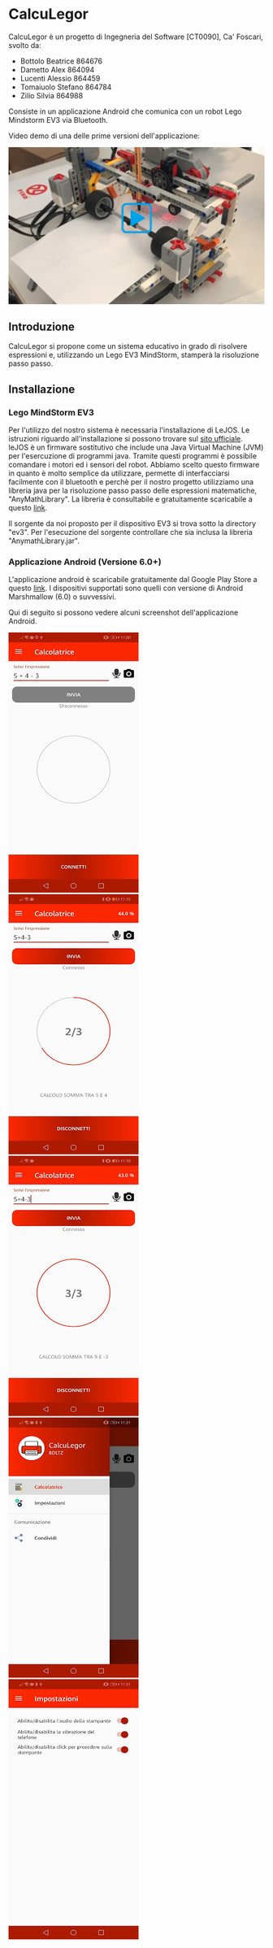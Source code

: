 # CalcuLegor
CalcuLegor è un progetto di Ingegneria del Software [CT0090], Ca' Foscari, svolto da:
- Bottolo Beatrice 864676
- Dametto Alex 864094
- Lucenti Alessio 864459
- Tomaiuolo Stefano 864784
- Zilio Silvia 864988

Consiste in un applicazione Android che comunica con un robot Lego Mindstorm EV3 via Bluetooth.

Video demo di una delle prime versioni dell'applicazione:

[![DEMO](./attachments/thumb-video.png)](./attachments/demo.mp4)

## Introduzione

CalcuLegor si propone come un sistema educativo in grado di risolvere espressioni e, utilizzando un Lego EV3 MindStorm, stamperà la risoluzione passo passo.

## Installazione
### Lego MindStorm EV3

Per l'utilizzo del nostro sistema è necessaria l'installazione di LeJOS. Le istruzioni riguardo all'installazione si possono trovare sul [sito ufficiale](http://www.lejos.org/).
leJOS è un firmware sostitutivo che include una Java Virtual Machine (JVM) per l'esercuzione di programmi java. Tramite questi programmi è possibile comandare i motori ed i sensori del robot.
Abbiamo scelto questo firmware in quanto è molto semplice da utilizzare, permette di interfacciarsi facilmente con il bluetooth e perchè per il nostro progetto utilizziamo una libreria java per la risoluzione passo passo delle espressioni matematiche, "AnyMathLibrary".
La libreria è consultabile e gratuitamente scaricabile a questo [link](https://github.com/DaMeX97/AnyMathLibrary).

Il sorgente da noi proposto per il dispositivo EV3 si trova sotto la directory "ev3". Per l'esecuzione del sorgente controllare che sia inclusa la libreria "AnymathLibrary.jar".

### Applicazione Android (Versione 6.0+)

L'applicazione android è scaricabile gratuitamente dal Google Play Store a questo [link](https://play.google.com/store/apps/details?id=com.bdltz.calculegor&hl=it). I dispositivi supportati sono quelli con versione di Android Marshmallow (6.0) o suvvessivi.

Qui di seguito si possono vedere alcuni screenshot dell'applicazione Android.

![Screen1](./attachments/01.jpg "01")
![Screen2](./attachments/02.jpg "02")
![Screen3](./attachments/03.jpg "03")
![Screen4](./attachments/04.jpg "04")
![Screen5](./attachments/05.jpg "05")